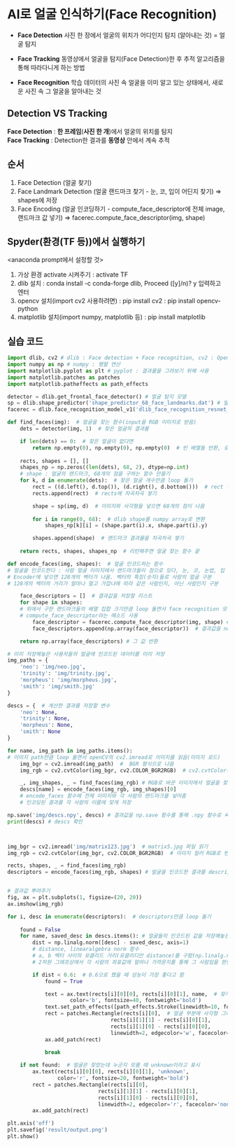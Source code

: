 
# AI로 얼굴 인식하기(Face Recognition)

* **Face Detection**
사진 한 장에서 얼굴의 위치가 어디인지 탐지 (알아내는 것)  = 얼굴 탐지

* **Face Tracking**
동영상에서 얼굴을 탐지(Face Detection)한 후 추적 알고리즘을 통해 따라다니게 하는 방법

* **Face Recognition**
학습 데이터의 사진 속 얼굴을 이미 알고 있는 상태에서, 새로운 사진 속 그 얼굴을 알아내는 것

Detection VS Tracking
---
**Face Detection** : **한 프레임**(**사진 한 개**)에서 얼굴의 위치를 탐지  
**Face Tracking** : Detection한 결과를 **동영상** 안에서 계속 추적

## 순서
1. Face Detection (얼굴 찾기)
2. Face Landmark Detection (얼굴 랜드마크 찾기 - 눈, 코, 입이 어딘지 찾기) 
    => shapes에 저장
3. Face Encoding (얼굴 인코딩하기 - compute_face_descriptor에 전체 image, 랜드마크 값 넣기) 
    => facerec.compute_face_descriptor(img, shape)

## Spyder(환경(TF 등))에서 실행하기
<anaconda prompt에서 설정할 것>
1. 가상 환경 activate 시켜주기 : activate TF
2. dlib 설치 : conda install -c conda-forge dlib, Proceed ([y]/n)? y 입력하고 엔터
3. opencv 설치(import cv2 사용하려면) : pip install cv2 : pip install opencv-python
4. matplotlib 설치(import numpy, matplotlib 등) : pip install matplotlib

## 실습 코드
``` python
import dlib, cv2 # dlib : Face detection + Face recognition, cv2 : OpenCV : 이미지 작업
import numpy as np # numpy : 행렬 연산
import matplotlib.pyplot as plt # pyplot : 결과물을 그려보기 위해 사용
import matplotlib.patches as patches
import matplotlib.patheffects as path_effects

detector = dlib.get_frontal_face_detector() # 얼굴 탐지 모델
sp = dlib.shape_predictor('shape_predictor_68_face_landmarks.dat') # 얼굴 랜드마크 탐지 모델
facerec = dlib.face_recognition_model_v1('dlib_face_recognition_resnet_model_v1.dat') # 얼굴 인식 모델

def find_faces(img):  # 얼굴을 찾는 함수(input을 RGB 이미지로 받음)
    dets = detector(img, 1)  # 찾은 얼굴의 결과물

    if len(dets) == 0:  # 찾은 얼굴이 없다면
        return np.empty(0), np.empty(0), np.empty(0)  # 빈 배열들 반환, 로직 끝
    
    rects, shapes = [], []
    shapes_np = np.zeros((len(dets), 68, 2), dtype=np.int)  
    # shape : 얼굴의 랜드마크, 68개의 점을 구하는 함수 만들기
    for k, d in enumerate(dets):  # 찾은 얼굴 개수만큼 loop 돌기
        rect = ((d.left(), d.top()), (d.right(), d.bottom()))  # rect 변수에 얼굴(사각형 박스)의 왼쪽, 위, 오른쪽, 아래 좌표 넣기
        rects.append(rect)  # rects에 차곡차곡 쌓기

        shape = sp(img, d)  # 이미지와 사각형을 넣으면 68개의 점이 나옴
        
        for i in range(0, 68):  # dlib shape를 numpy array로 변환
            shapes_np[k][i] = (shape.part(i).x, shape.part(i).y)

        shapes.append(shape)  # 랜드마크 결과물을 차곡차곡 쌓기
        
    return rects, shapes, shapes_np  # 리턴해주면 얼굴 찾는 함수 끝

def encode_faces(img, shapes):  # 얼굴 인코드하는 함수
# 얼굴을 인코드한다 : 사람 얼굴 이미지에서 랜드마크들이 점으로 있다, 눈, 코, 눈썹, 입 턱 등등의 랜드마크 정보를
# Encoder에 넣으면 128개의 벡터가 나옴. 벡터의 특징(숫자)들로 사람의 얼굴 구분
# 128개의 벡터의 거리가 얼마나 멀고 가깝냐에 따라 같은 사람인지, 아닌 사람인지 구분

    face_descriptors = []  # 결과값을 저장할 리스트
    for shape in shapes:  
    # 위에서 구한 랜드마크들의 배열 집합 크기만큼 loop 돌면서 face recognition 모델 돌림
    # compute_face_descriptor라는 메소드 사용
        face_descriptor = facerec.compute_face_descriptor(img, shape) # 이미지와 랜드마크 사용
        face_descriptors.append(np.array(face_descriptor))  # 결과값을 numpyarray로 바꿔서 차곡차곡 쌓기

    return np.array(face_descriptors) # 그 값 반환

# 미리 저장해놓은 사용자들의 얼굴에 인코드된 데이터를 미리 저장 
img_paths = {
    'neo': 'img/neo.jpg',
    'trinity': 'img/trinity.jpg',
    'morpheus': 'img/morpheus.jpg',
    'smith': 'img/smith.jpg'
}

descs = {  # 계산한 결과를 저장할 변수
    'neo': None,
    'trinity': None,
    'morpheus': None,
    'smith': None
}

for name, img_path in img_paths.items():  
# 이미지 path만큼 loop 돌면서 openCV의 cv2.imread로 이미지를 읽음(이미지 로드)
    img_bgr = cv2.imread(img_path)  #  BGR 형식으로 나옴
    img_rgb = cv2.cvtColor(img_bgr, cv2.COLOR_BGR2RGB)  # cv2.cvtColor() : 컬러 체계를 바꿈 => BGR을 RGB로 바꿈

    _, img_shapes, _ = find_faces(img_rgb) # RGB로 바꾼 이미지에서 얼굴을 찾아서 shape들을 받아옴(랜드마크)
    descs[name] = encode_faces(img_rgb, img_shapes)[0] 
    # encode_faces 함수에 전체 이미지와 각 사람의 랜드마크를 넣어줌
    # 인코딩된 결과를 각 사람의 이름에 맞게 저장

np.save('img/descs.npy', descs) # 결과값을 np.save 함수를 통해 .npy 함수로 써줌
print(descs) # descs 확인



img_bgr = cv2.imread('img/matrix123.jpg')  # matrix5.jpg 파일 읽기 
img_rgb = cv2.cvtColor(img_bgr, cv2.COLOR_BGR2RGB)  # 이미지 컬러 RGB로 변환

rects, shapes, _ = find_faces(img_rgb)
descriptors = encode_faces(img_rgb, shapes) # 얼굴을 인코드한 결과를 descriptors로 받아옴


# 결과값 뿌려주기
fig, ax = plt.subplots(1, figsize=(20, 20))
ax.imshow(img_rgb)

for i, desc in enumerate(descriptors):  # descriptors만큼 loop 돌기
    
    found = False
    for name, saved_desc in descs.items(): # 얼굴들의 인코드된 값을 저장해놓은 descs
        dist = np.linalg.norm([desc] - saved_desc, axis=1)
        # distance, linearalgebra norm 함수
        # a, b 벡터 사이의 유클리드 거리(유클리디안 distance)를 구함(np.linalg.norm(a-b))
        # 2차원 그래프상에서 각 사람의 좌표값에 얼마나 가까운지를 통해 그 사람임을 판단

        if dist < 0.6:  # 0.6으로 했을 때 성능이 가장 좋다고 함
            found = True

            text = ax.text(rects[i][0][0], rects[i][0][1], name,  # 찾게 되면 그 사람의 name을 쓰기
                    color='b', fontsize=40, fontweight='bold')
            text.set_path_effects([path_effects.Stroke(linewidth=10, foreground='white'), path_effects.Normal()])
            rect = patches.Rectangle(rects[i][0],  # 얼굴 부분에 사각형 그리기
                                 rects[i][1][1] - rects[i][0][1],
                                 rects[i][1][0] - rects[i][0][0],
                                 linewidth=2, edgecolor='w', facecolor='none')
            ax.add_patch(rect)

            break
    
    if not found:  # 얼굴은 찾았는데 누군지 모를 때 unknown이라고 표시
        ax.text(rects[i][0][0], rects[i][0][1], 'unknown',
                color='r', fontsize=20, fontweight='bold')
        rect = patches.Rectangle(rects[i][0],
                             rects[i][1][1] - rects[i][0][1],
                             rects[i][1][0] - rects[i][0][0],
                             linewidth=2, edgecolor='r', facecolor='none')
        ax.add_patch(rect)

plt.axis('off')
plt.savefig('result/output.png')
plt.show()

```

